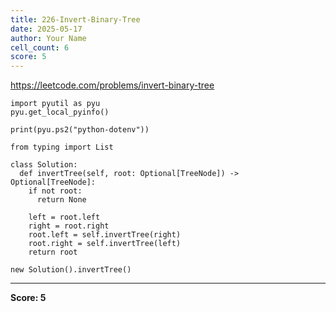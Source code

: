 ```yaml
---
title: 226-Invert-Binary-Tree
date: 2025-05-17
author: Your Name
cell_count: 6
score: 5
---
```


https://leetcode.com/problems/invert-binary-tree


```
import pyutil as pyu
pyu.get_local_pyinfo()
```


```
print(pyu.ps2("python-dotenv"))
```


```
from typing import List
```


```
class Solution:
  def invertTree(self, root: Optional[TreeNode]) -> Optional[TreeNode]:
    if not root:
      return None

    left = root.left
    right = root.right
    root.left = self.invertTree(right)
    root.right = self.invertTree(left)
    return root
```


```
new Solution().invertTree()
```


---
**Score: 5**